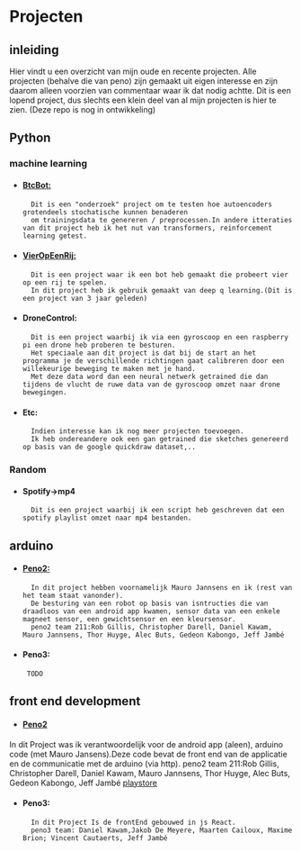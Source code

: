 
# Projecten
## inleiding
Hier vindt u een overzicht van mijn oude en recente projecten. Alle projecten (behalve die van peno) zijn gemaakt uit eigen interesse en zijn daarom alleen voorzien van commentaar waar ik dat nodig achtte. Dit is een lopend project, dus slechts een klein deel van al mijn projecten is hier te zien. (Deze repo is nog in ontwikkeling)
## Python
### machine learning
* #### [BtcBot:](https://github.com/cyuzuzo-j/btcbot4.0)
        Dit is een "onderzoek" project om te testen hoe autoencoders grotendeels stochatische kunnen benaderen
        om trainingsdata te genereren / preprocessen.In andere itteraties van dit project heb ik het nut van transformers, reinforcement learning getest.
* #### [VierOpEenRij:](https://github.com/cyuzuzo-j/Connect4)
        Dit is een project waar ik een bot heb gemaakt die probeert vier op een rij te spelen.
        In dit project heb ik gebruik gemaakt van deep q learning.(Dit is een project van 3 jaar geleden)
* #### DroneControl:
        Dit is een project waarbij ik via een gyroscoop en een raspberry pi een drone heb proberen te besturen.
        Het speciaale aan dit project is dat bij de start an het programma je de verschillende richtingen gaat calibreren door een willekeurige beweging te maken met je hand.
        Met deze data word dan een neural netwerk getrained die dan tijdens de vlucht de ruwe data van de gyroscoop omzet naar drone bewegingen.
* #### Etc:
        Indien interesse kan ik nog meer projecten toevoegen.
        Ik heb ondereandere ook een gan getrained die sketches genereerd op basis van de google quickdraw dataset,..
### Random
  * ####  Spotify->mp4
          Dit is een project waarbij ik een script heb geschreven dat een spotify playlist omzet naar mp4 bestanden.

## arduino
* #### [Peno2:](https://github.com/cyuzuzo-j/arduino_code_211)
        In dit project hebben voornamelijk Mauro Jannsens en ik (rest van het team staat vanonder). 
        De besturing van een robot op basis van isntructies die van draadloos van een android app kwamen, sensor data van een enkele magneet sensor, een gewichtsensor en een kleursensor.
        peno2 team 211:Rob Gillis, Christopher Darell, Daniel Kawam, Mauro Jannsens, Thor Huyge, Alec Buts, Gedeon Kabongo, Jeff Jambé
* #### Peno3:
       TODO

## front end development
* #### [Peno2](https://github.com/cyuzuzo-j/BeanBotApp)
In dit Project was ik verantwoordelijk voor de android app (aleen), arduino code (met Mauro Jansens).Deze code bevat de front end van de applicatie en de communicatie met de arduino (via http).
peno2 team 211:Rob Gillis, Christopher Darell, Daniel Kawam, Mauro Jannsens, Thor Huyge, Alec Buts, Gedeon Kabongo, Jeff Jambé
[playstore](https://play.google.com/store/apps/details?id=com.BeanBOT.compose.BeanBot&hl=en&gl=US)

* #### Peno3:
        In dit Project Is de frontEnd gebouwed in js React.
        peno3 team: Daniel Kawam,Jakob De Meyere, Maarten Cailoux, Maxime Brion; Vincent Cautaerts, Jeff Jambé

        
        
